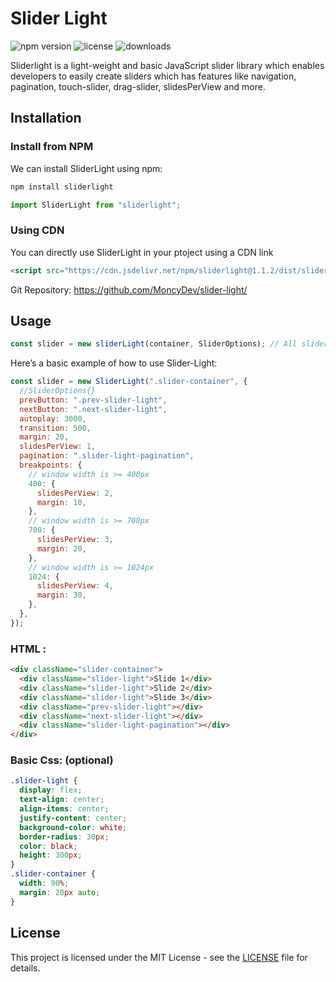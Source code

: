 # Slider Light

![npm version](https://img.shields.io/npm/v/sliderlight.svg)
![license](https://img.shields.io/github/license/MoncyDev/slider-light)
![downloads](https://img.shields.io/npm/dm/sliderlight.svg)

Sliderlight is a light-weight and basic JavaScript slider library which enables developers to easily create sliders which has features like navigation, pagination, touch-slider, drag-slider, slidesPerView and more.

## Installation

### Install from NPM

We can install SliderLight using npm:

```bash
npm install sliderlight
```

```javascript
import SliderLight from "sliderlight";
```

### Using CDN

You can directly use SliderLight in your ptoject using a CDN link

```html
<script src="https://cdn.jsdelivr.net/npm/sliderlight@1.1.2/dist/sliderlight-bundle.min.js"></script>
```

Git Repository: https://github.com/MoncyDev/slider-light/

## Usage

```javascript
const slider = new sliderLight(container, SliderOptions); // All slider options are optional
```

Here’s a basic example of how to use Slider-Light:

```javascript
const slider = new SliderLight(".slider-container", {
  //SliderOptions{}
  prevButton: ".prev-slider-light",
  nextButton: ".next-slider-light",
  autoplay: 3000,
  transition: 500,
  margin: 20,
  slidesPerView: 1,
  pagination: ".slider-light-pagination",
  breakpoints: {
    // window width is >= 400px
    400: {
      slidesPerView: 2,
      margin: 10,
    },
    // window width is >= 700px
    700: {
      slidesPerView: 3,
      margin: 20,
    },
    // window width is >= 1024px
    1024: {
      slidesPerView: 4,
      margin: 30,
    },
  },
});
```

### HTML :

```html
<div className="slider-container">
  <div className="slider-light">Slide 1</div>
  <div className="slider-light">Slide 2</div>
  <div className="slider-light">Slide 3</div>
  <div className="prev-slider-light"></div>
  <div className="next-slider-light"></div>
  <div className="slider-light-pagination"></div>
</div>
```

### Basic Css: (optional)

```css
.slider-light {
  display: flex;
  text-align: center;
  align-items: center;
  justify-content: center;
  background-color: white;
  border-radius: 30px;
  color: black;
  height: 300px;
}
.slider-container {
  width: 90%;
  margin: 20px auto;
}
```

## License

This project is licensed under the MIT License - see the [LICENSE](LICENSE) file for details.
